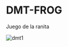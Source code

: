 # DMT-FROG
Juego de la ranita


![dmt1](https://cloud.githubusercontent.com/assets/14233898/10342089/c078449e-6d17-11e5-8f4c-b86590031ab7.jpg)
